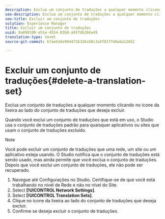 ```yaml
---
description: Exclua um conjunto de traduções a qualquer momento clicando no ícone da lixeira ao lado do conjunto de traduções que deseja excluir.
seo-description: Exclua um conjunto de traduções a qualquer momento clicando no ícone da lixeira ao lado do conjunto de traduções que deseja excluir.
seo-title: Excluir um conjunto de traduções
solution: Experience Manager
title: Excluir um conjunto de traduções
uuid: 8a098100-e51e-4554-83b8-a91fdb204a49
translation-type: tm+mt
source-git-commit: 67aeb3de964473b326c88c3a3f81ff48a6a12652

---
```



# Excluir um conjunto de traduções{#delete-a-translation-set}

Exclua um conjunto de traduções a qualquer momento clicando no ícone da lixeira ao lado do conjunto de traduções que deseja excluir.

Quando você exclui um conjunto de traduções que está em uso, o Studio usa o conjunto de traduções padrão para quaisquer aplicativos ou sites que usam o conjunto de traduções excluído.

>[!NOTE]
>
>Você pode excluir um conjunto de traduções que uma rede, um site ou um aplicativo esteja usando. O Studio notifica que o conjunto de traduções está sendo usado, mas ainda permite que você exclua o conjunto de traduções. Depois que você exclui um conjunto de traduções, ele não pode ser recuperado.

1. Navegue até Configurações no Studio. Certifique-se de que você está trabalhando no nível de Rede e não no nível do Site.
1. Select **[!UICONTROL Network Settings]**.
1. Select **[!UICONTROL Translation Sets]**.
1. Clique no ícone da lixeira ao lado do conjunto de traduções que deseja excluir.
1. Confirme se deseja excluir o conjunto de traduções.
